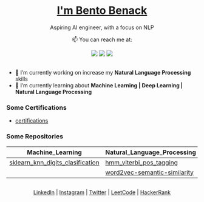 <p align="center">
  <h1 align="center"><a href="https://www.linkedin.com/in/bentobenack">I'm Bento Benack</a></h1>
  <p align="center">Aspiring AI engineer, with a focus on NLP</p>
</p>

<p align="center">
  <p align="center">📫 You can reach me at:</p>
</p>

<div align="center">
  <a href="https://www.linkedin.com/in/bentobenack" target="_blank"><img src="https://img.shields.io/badge/-LinkedIn-%230077B5?style=for-the-badge&logo=linkedin&logoColor=white" target="_blank"></a>
  <a href = "mailto:bentobenack@gmail.com"><img src="https://img.shields.io/badge/-Gmail-%23333?style=for-the-badge&logo=gmail&logoColor=white" target="_blank"></a>
  <a href="https://instagram.com/bentobenack" target="_blank"><img src="https://img.shields.io/badge/-Instagram-%23E4405F?style=for-the-badge&logo=instagram&logoColor=white" target="_blank"></a>
</div>

<br />

- 🔭 I’m currently working on increase my **Natural Language Processing** skills
- 🌱 I’m currently learning about **Machine Learning | Deep Learning | Natural Language Processing**

### Some Certifications

* [certifications](https://github.com/bentobenack/certifications)


### Some Repositories

|Machine_Learning|Natural_Language_Processing|Computer_Vision|Backend|Data_Structures_And_Algorithm|
|---|---|---|---|---|
|[sklearn_knn_digits_clasification](https://github.com/bentobenack/sklearn_knn_digits_clasification/blob/main/clasificacion_knn.ipynb)|[hmm_viterbi_pos_tagging](https://github.com/bentobenack/hmm_viterbi_pos_tagging/blob/main/hmm_viterbi_post_tag.ipynb)||[twitter_api](https://github.com/bentobenack/twitter_api)|[Problems Solutions](https://github.com/bentobenack/data_structures_and_algorithms_problems_solutions)|
||[word2vec-semantic-similarity](https://github.com/bentobenack/word2vec-semantic-similarity/blob/main/word2vec.ipynb)||||

##

<p align="center">
  <a href="https://www.linkedin.com/in/bentobenack/">LinkedIn</a> | 
  <a href="https://www.instagram.com/bentobenack/">Instagram</a> |
  <a href="https://twitter.com/bentobenack">Twitter</a> |
  <a href="https://leetcode.com/bentobenack/">LeetCode</a> |
  <a href="https://www.hackerrank.com/bentobenack">HackerRank</a>
</p>
